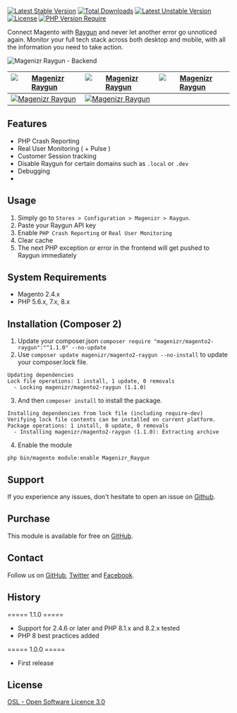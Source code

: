 [![Latest Stable Version](http://poser.pugx.org/magenizr/magento2-raygun/v)](https://packagist.org/packages/magenizr/magento2-raygun) [![Total Downloads](http://poser.pugx.org/magenizr/magento2-raygun/downloads)](https://packagist.org/packages/magenizr/magento2-raygun) [![Latest Unstable Version](http://poser.pugx.org/magenizr/magento2-raygun/v/unstable)](https://packagist.org/packages/magenizr/magento2-raygun) [![License](http://poser.pugx.org/magenizr/magento2-raygun/license)](https://packagist.org/packages/magenizr/magento2-raygun) [![PHP Version Require](http://poser.pugx.org/magenizr/magento2-raygun/require/php)](https://packagist.org/packages/magenizr/magento2-raygun)

Connect Magento with [Raygun](https://raygun.com) and never let another error go unnoticed again. Monitor your full tech stack across both desktop and mobile, with all the information you need to take action.

![Magenizr Raygun - Backend](https://images2.imgbox.com/58/7f/JZlH85Bn_o.jpeg)

| [![Magenizr Raygun](https://images2.imgbox.com/17/0c/P01p68xp_o.jpeg)](https://images2.imgbox.com/17/0c/P01p68xp_o.jpeg) | [![Magenizr Raygun](https://images2.imgbox.com/87/92/mtUM3izb_o.jpeg)](https://images2.imgbox.com/87/92/mtUM3izb_o.jpeg) | [![Magenizr Raygun](https://images2.imgbox.com/2a/c2/rUAraq6N_o.jpeg)](https://images2.imgbox.com/2a/c2/rUAraq6N_o.jpeg)|
|--------------------------------------------------------------------------------------------------------------------------|--------------------------------------------------------------------------------------------------------------------------|-----------------------------------------------------------------------|
| [![Magenizr Raygun](https://images2.imgbox.com/90/19/w33CZXim_o.jpeg)](https://images2.imgbox.com/90/19/w33CZXim_o.jpeg) | [![Magenizr Raygun](https://images2.imgbox.com/4a/5b/sH4sDEMp_o.jpeg)](https://images2.imgbox.com/4a/5b/sH4sDEMp_o.jpeg) ||

## Features

- PHP Crash Reporting
- Real User Monitoring ( + Pulse )
- Customer Session tracking
- Disable Raygun for certain domains such as `.local` or `.dev`
- Debugging
- 
## Usage

1. Simply go to `Stores > Configuration > Magenizr > Raygun`.
2. Paste your Raygun API key
3. Enable `PHP Crash Reporting` or `Real User Monitoring`
4. Clear cache
5. The next PHP exception or error in the frontend will get pushed to Raygun immediately

## System Requirements

- Magento 2.4.x
- PHP 5.6.x, 7.x, 8.x

## Installation (Composer 2)

1. Update your composer.json `composer require "magenizr/magento2-raygun":"^1.1.0" --no-update`
2. Use `composer update magenizr/magento2-raygun --no-install` to update your composer.lock file.

```
Updating dependencies
Lock file operations: 1 install, 1 update, 0 removals
  - Locking magenizr/magento2-raygun (1.1.0)
```

3. And then `composer install` to install the package.

```
Installing dependencies from lock file (including require-dev)
Verifying lock file contents can be installed on current platform.
Package operations: 1 install, 0 update, 0 removals
  - Installing magenizr/magento2-raygun (1.1.0): Extracting archive
```

4. Enable the module

```
php bin/magento module:enable Magenizr_Raygun
```

## Support

If you experience any issues, don't hesitate to open an issue
on [Github](https://github.com/magenizr/Magenizr_Raygun/issues).

## Purchase

This module is available for free on [GitHub](https://github.com/magenizr).

## Contact

Follow us on [GitHub](https://github.com/magenizr), [Twitter](https://twitter.com/magenizr)
and [Facebook](https://www.facebook.com/magenizr).

## History
===== 1.1.0 =====

* Support for 2.4.6 or later and PHP 8.1.x and 8.2.x tested
* PHP 8 best practices added

===== 1.0.0 =====

* First release

## License

[OSL - Open Software Licence 3.0](https://opensource.org/licenses/osl-3.0.php)

